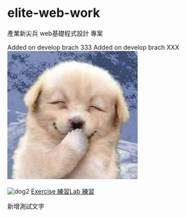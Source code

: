 # elite-web-work

產業新尖兵 web基礎程式設計 專案

Added on develop brach 333
Added on develop brach XXX
![dog](./image/dog.jpg)

![dog2](https://i.imgur.com/HeGEEbu.jpeg)
[Exercise 練習](./Exercise/index.html)[Lab 練習](./lab/index.html)


新增測試文字